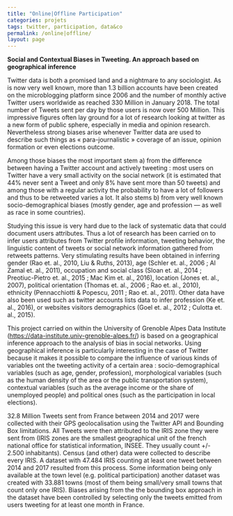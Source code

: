 ```yaml
---
title: "Online|Offline Participation"
categories: projets
tags: twitter, participation, data&co
permalink: /online|offline/
layout: page
---
```


<b>Social and Contextual Biases in Tweeting. An approach based on geographical inference</b>

Twitter data is both a promised land and a nightmare to any sociologist. As is now very well known, more than 1.3 billion accounts have been created on the microblogging platform since 2006 and the number of monthly active Twitter users worldwide as reached 330 Million in January 2018. The total number of Tweets sent per day by those users is now over 500 Million. This impressive figures often lay ground for a lot of research looking at twitter as a new form of public sphere, especially in media and opinion research. Nevertheless strong biases arise whenever Twitter data are used to describe such things as « para-journalistic » coverage of an issue, opinion formation or even elections outcome.

Among those biases the most important stem a) from the difference between having a Twitter account and actively tweeting : most users on Twitter have a very small activity on the social network (it is estimated that 44% never sent a Tweet and only 8% have sent more than 50 tweets) and among those with a regular activity the probability to have a lot of followers and thus to be retweeted varies a lot. It also stems b) from very well known socio-demographical biases (mostly gender, age and profession — as well as race in some countries).

Studying this issue is very hard due to the lack of systematic data that could document users attributes. Thus a lot of research has been carried on to infer users attributes from Twitter profile information, tweeting behavior, the linguistic content of tweets or social network information gathered from retweets patterns. Very stimulating results have been obtained in inferring gender (Rao et. al., 2010, Liu & Ruths, 2013), age (Schler et. al., 2006 ; Al Zamal et. al., 2011), occupation and social class (Sloan et. al., 2014 ; Preotiuc-Pietro et. al., 2015 ; Mac Kim et. al., 2016), location (Jones et. al., 2007), political orientation (Thomas et. al., 2006 ; Rao et. al., 2010), ethnicity (Pennacchiotti & Popescu, 2011 ; Rao et. al., 2011). Other data have also been used such as twitter accounts lists data to infer profession (Ke et. al., 2016), or websites visitors demographics (Goel et. al., 2012 ; Culotta et. al., 2015).

This project carried on within the University of Grenoble Alpes Data Institute (https://data-institute.univ-grenoble-alpes.fr/) is based on a geographical inference approach to the analysis of bias in social networks. Using geographical inference is particularly interesting in the case of Twitter because it makes it possible to compare the influence of various kinds of variables ont the tweeting activity of a certain area : socio-demographical variables (such as age, gender, profession), morphological variables (such as the human density of the area or the public transportation system), contextual variables (such as the average income or the share of unemployed people) and political ones (such as the participation in local elections).

32.8 Million Tweets sent from France between 2014 and 2017 were collected with their GPS geolocalisation using the Twitter API and Bounding Box limitations. All Tweets were then attributed to the IRIS zone they were sent from (IRIS zones are the smallest geographical unit of the french national office for statistical information, INSEE. They usually count +/- 2.500 inhabitants). Census (and other) data were collected to describe every IRIS. A dataset with 47.484 IRIS counting at least one tweet between 2014 and 2017 resulted from this process. Some information being only available at the town level (e.g. political participation) another dataset was created with 33.881 towns (most of them being small/very small towns that count only one IRIS). Biases arising from the the bounding box approach in the dataset have been controlled by selecting only the tweets emitted from users tweeting for at least one month in France.
